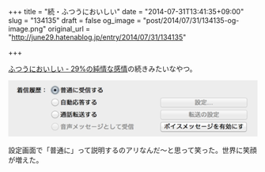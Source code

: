 +++
title = "続・ふつうにおいしい"
date = "2014-07-31T13:41:35+09:00"
slug = "134135"
draft = false
og_image = "post/2014/07/31/134135-og-image.png"
original_url = "http://june29.hatenablog.jp/entry/2014/07/31/134135"

+++

<p><a href="http://june29.hatenablog.jp/entry/2014/07/04/093655" title="ふつうにおいしい - 29%の純情な感情">ふつうにおいしい - 29%の純情な感情</a>の続きみたいなやつ。</p>
<p><span itemscope itemtype="http://schema.org/Photograph"><img src="/post/2014/07/31/134135-20140731133837.png" alt="f:id:june29:20140731133837p:plain" title="f:id:june29:20140731133837p:plain" class="hatena-fotolife" itemprop="image"></span></p>
<p>設定画面で「普通に」って説明するのアリなんだ〜と思って笑った。世界に笑顔が増えた。</p>